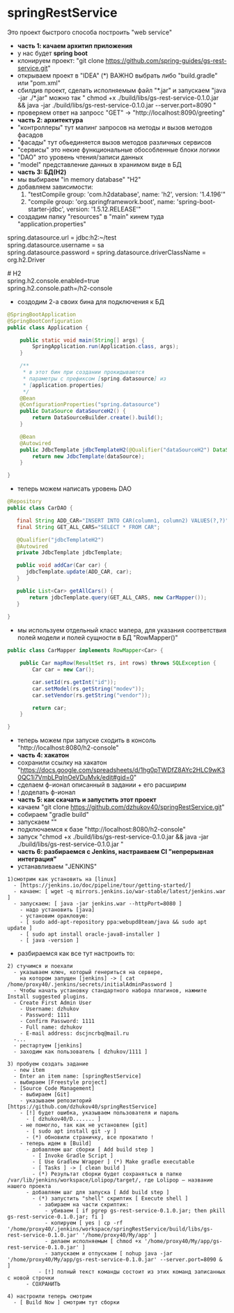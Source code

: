 # springRestService


Это проект быстрого способа построить "web service"
- **часть 1: качаем архитип приложения**
- у нас будет **spring boot**
- клонируем проект: "git clone https://github.com/spring-guides/gs-rest-service.git"
- открываем проект в "IDEA" (*) ВАЖНО выбрать либо "build.gradle" или "pom.xml"
- сбилдив проект, сделать исполняемым файл "\*.jar" и запускаем "java -jar ./\*.jar"
можно так " chmod +x ./build/libs/gs-rest-service-0.1.0.jar && java -jar ./build/libs/gs-rest-service-0.1.0.jar --server.port=8090 "
- проверяем ответ на запросс "GET" -> "http://localhost:8090/greeting"
- **часть 2: архитектура**
- "контроллеры" тут мапинг запросов на методы и вызов методов фасадов
- "фасады" тут обьединяется вызов методов различных сервисов
- "сервисы" это некие функциональные обособленные блоки логики
- "DAO" это уровень чтения/записи данных
- "model" представление данных в хранимом виде в БД 
- **часть 3: БД(H2)**
- мы выбираем "in memory database" "H2"
- добавляем зависимости:  
  1. "testCompile group: 'com.h2database', name: 'h2', version: '1.4.196'"  
  2. "compile group: 'org.springframework.boot', name: 'spring-boot-starter-jdbc', version: '1.5.12.RELEASE'"  
- создадим папку "resources" в "main" кинем туда "application.properties"

spring.datasource.url = jdbc:h2:~/test  
spring.datasource.username = sa  
spring.datasource.password = 
spring.datasource.driverClassName = org.h2.Driver 

\# H2  
spring.h2.console.enabled=true  
spring.h2.console.path=/h2-console  

- создодим 2-а своих бина для подключения к БД
```java
@SpringBootApplication
@SpringBootConfiguration
public class Application {

    public static void main(String[] args) {
        SpringApplication.run(Application.class, args);
    }

    /**
     * в этот бин при создании прокидываются
     * параметры с префиксом [spring.datasource] из
     * [application.properties]
     */
    @Bean
    @ConfigurationProperties("spring.datasource")
    public DataSource dataSourceH2() {
        return DataSourceBuilder.create().build();
    }

    @Bean
    @Autowired
    public JdbcTemplate jdbcTemplateH2(@Qualifier("dataSourceH2") DataSource dataSource) {
        return new JdbcTemplate(dataSource);
    }

}
```
- теперь можем написать уровень DAO
```java
@Repository
public class CarDAO {

   final String ADD_CAR="INSERT INTO CAR(column1, column2) VALUES(?,?)";
   final String GET_ALL_CARS="SELECT * FROM CAR";

   @Qualifier("jdbcTemplateH2")
   @Autowired
   private JdbcTemplate jdbcTemplate;

   public void addCar(Car car) {
      jdbcTemplate.update(ADD_CAR, car);
   }

   public List<Car> getAllCars() {
       return jdbcTemplate.query(GET_ALL_CARS, new CarMapper());
   }
   
}
```
- мы используем отдельный класс мапера, для указания соответствия полей модели
и полей сущности в БД "RowMapper()"
```java
public class CarMapper implements RowMapper<Car> {

    public Car mapRow(ResultSet rs, int rows) throws SQLException {
        Car car = new Car();

        car.setId(rs.getInt("id"));
        car.setModel(rs.getString("modev"));
        car.setVendor(rs.getString("vendor"));

        return car;
    }

}
```
- теперь можем при запуске сходить в консоль "http://localhost:8080/h2-console"
- **часть 4: хакатон**
- сохранили ссылку на хакатон "https://docs.google.com/spreadsheets/d/1hg0pTWDfZ8AYc2HLC9wK30QC1i7VmbLPqInOeVDuMvk/edit#gid=0"
- сделаем ф-ионал описанный в задании + его расширим
- ! доделать ф-ионал
- **часть 5: как скачать и запустить этот проект**
- качаем "git clone https://github.com/dzhukov40/springRestService.git"
- собираем "gradle build"
- запускаем ""
- подключаемся к базе "http://localhost:8080/h2-console"
- запуск "chmod +x ./build/libs/gs-rest-service-0.1.0.jar && java -jar ./build/libs/gs-rest-service-0.1.0.jar "
- **часть 6: разбираемся с Jenkins, настраиваем CI "непрерывная интеграция"**
- устанавливаем "JENKINS"
```
1)смотрим как установить на [linux] 
  - [https://jenkins.io/doc/pipeline/tour/getting-started/]
  - качаем: [ wget -q mirrors.jenkins.io/war-stable/latest/jenkins.war ]
  - запускаем: [ java -jar jenkins.war --httpPort=8080 ]
    - надо установить [java]
    - установим оракловую:
    - [ sudo add-apt-repository ppa:webupd8team/java && sudo apt update ]
    - [ sudo apt install oracle-java8-installer ]
    - [ java -version ]
```    
- разбираемся как все тут настроить то:
```
2) стучимся и поехали
  - указываем ключ, который генериться на сервере, 
    на котором запущен [jenkins] -> [ cat /home/proxy40/.jenkins/secrets/initialAdminPassword ] 
  - Чтобы начать установку стандартного набора плагинов, нажмите Install suggested plugins.
  - Create First Admin User
    - Username: dzhukov
    - Password: 1111
    - Confirm Password: 1111
    - Full name: dzhukov   
    - E-mail address: dscjncrbq@mail.ru
  -...
  - рестартуем [jenkins]
  - заходим как пользователь [ dzhukov/1111 ]
 
3) пробуем создать задание 
  - new item
  - Enter an item name: [springRestService]
  - выбираем [Freestyle project]
  - [Source Code Management]
    - выбираем [Git]
    - указываем репозиторий [https://github.com/dzhukov40/springRestService]
    - [!] будет ошибка, указываем пользователя и пароль 
      - [ dzhukov40/D....... ]
    - не помогло, так как не установлен [git]
      - [ sudo apt install git -y ]
      - (*) обновили страничку, все прокатило !
    - теперь идем в [Build]
      - добавляем шаг сборки [ Add build step ]
        - [ Invoke Gradle Script ]
        - [ Use Gradlew Wrapper ] (*) Make gradle executable
        - [ Tasks ] -> [ clean build ]
        - (*) Результат сборки будет сохраняться в папке /var/lib/jenkins/workspace/Lolipop/target/, где Lolipop — название нашего проекта
      - добавляем шаг для запуска [ Add build step ] 
        - (*) запустить "shell" скриптик [ Execute shell ]   
          - забираем на части скриптик:
            - убиваем [ if pgrep gs-rest-service-0.1.0.jar; then pkill gs-rest-service-0.1.0.jar; fi ]
            - копируем [ yes | cp -rf '/home/proxy40/.jenkins/workspace/springRestService/build/libs/gs-rest-service-0.1.0.jar' '/home/proxy40/My/app' ]
            - делаем исполняемым [ chmod +x '/home/proxy40/My/app/gs-rest-service-0.1.0.jar' ]
            - запускаем и отпускаем [ nohup java -jar '/home/proxy40/My/app/gs-rest-service-0.1.0.jar' --server.port=8090 & ]
          - [!] полный текст команды состоит из этих команд записанных с новой строчки   
      - СОХРАНИТЬ

4) настроили теперь смотрим
  - [ Build Now ] смотрим тут сборки
```
    
 